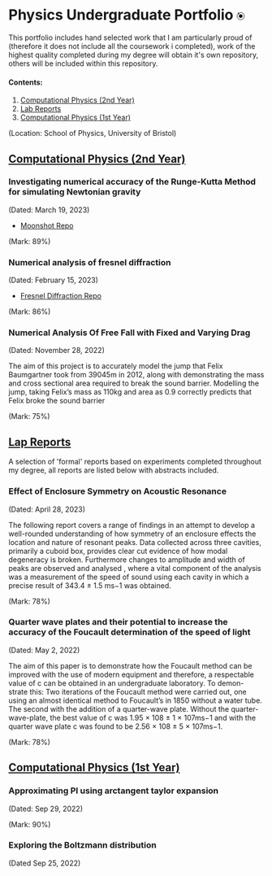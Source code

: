 # Physics Undergraduate Portfolio <img src="https://github.com/DrDavie1/DrDavie1/blob/main/Images/orbit.png" width="3%" height="3%"> 

This portfolio includes hand selected work that I am particularly proud of (therefore it does not include all the coursework i completed), work of the highest quality completed during my degree will obtain it's own repository, others will be included within this repository. 

#### Contents:
1. <a href="#comp-phys2">Computational Physics (2nd Year)</a>
2. <a href="#lap-reports">Lab Reports</a>
3. <a href="#comp-phys1">Computational Physics (1st Year)</a>

(Location: School of Physics, University of Bristol)

## <a id="comp-phys2" href="#comp-phys2">Computational Physics (2nd Year)</a>

### Investigating numerical accuracy of the Runge-Kutta Method for simulating Newtonian gravity

(Dated: March 19, 2023)

- [Moonshot Repo](https://github.com/DrDavie1/moon-shot-simulation)

(Mark: 89%)

### Numerical analysis of fresnel diffraction

(Dated: February 15, 2023)

- [Fresnel Diffraction Repo](https://github.com/DrDavie1/fresnel-diffraction)

(Mark: 86%)

### Numerical Analysis Of Free Fall with Fixed and Varying Drag

(Dated: November 28, 2022)

The aim of this project is to accurately model the jump that Felix Baumgartner took from 39045m in 2012,
along with demonstrating the mass and cross sectional area required to break the sound barrier. Modelling the
jump, taking Felix’s mass as 110kg and area as 0.9 correctly predicts
that Felix broke the sound barrier

(Mark: 75%)

## <a id="lap-reports" href="#lap-reports">Lap Reports</a>
A selection of 'formal' reports based on experiments completed throughout my degree, all reports are listed below with abstracts included.

### Effect of Enclosure Symmetry on Acoustic Resonance
(Dated: April 28, 2023)

The following report covers a range of findings in an attempt to develop a well-rounded understanding of how symmetry of an enclosure effects the location and nature of resonant peaks. Data collected across three cavities, primarily a cuboid box, provides clear cut evidence of how modal degeneracy is broken. Furthermore changes to amplitude and width of peaks are observed and analysed , where a vital component of the analysis was a measurement of the speed of sound using each cavity in which a precise result of 343.4 ± 1.5 ms−1 was obtained.

(Mark: 78%)

### Quarter wave plates and their potential to increase the accuracy of the Foucault determination of the speed of light
(Dated: May 2, 2022)
 
The aim of this paper is to demonstrate how the Foucault method can be improved with the use of modern equipment and therefore, a respectable value of c can be obtained in an undergraduate laboratory. To demon- strate this: Two iterations of the Foucault method were carried out, one using an almost identical method to Foucault’s in 1850 without a water tube. The second with the addition of a quarter-wave plate. Without the quarter-wave-plate, the best value of c was 1.95 × 108 ± 1 × 107ms−1 and with the quarter wave plate c was found to be 2.56 × 108 ± 5 × 107ms−1.

(Mark: 78%)

## <a id="comp-phys1" href="comp-phys1">Computational Physics (1st Year)</a>

### Approximating PI using arctangent taylor expansion

(Dated: Sep 29, 2022)

(Mark: 90%)

### Exploring the Boltzmann distribution

(Dated Sep 25, 2022)








